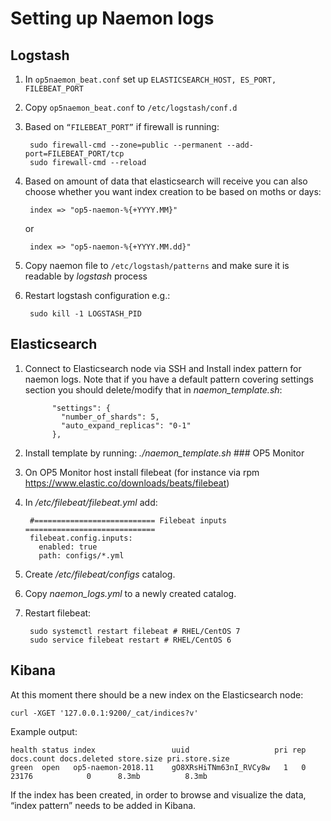 # Setting up Naemon logs #
## Logstash ##
1. In `op5naemon_beat.conf` set up `ELASTICSEARCH_HOST, ES_PORT, FILEBEAT_PORT`
1. Copy `op5naemon_beat.conf` to `/etc/logstash/conf.d`
1. Based on `“FILEBEAT_PORT”` if firewall is running:

		sudo firewall-cmd --zone=public --permanent --add-port=FILEBEAT_PORT/tcp
		sudo firewall-cmd --reload

1. Based on amount of data that elasticsearch will receive you can also choose whether you want index creation to be based on moths or days:

		index => "op5-naemon-%{+YYYY.MM}"

	or

		index => "op5-naemon-%{+YYYY.MM.dd}"

1. Copy naemon file to `/etc/logstash/patterns` and make sure it is readable by 
*logstash* process

1. Restart logstash configuration e.g.:
 
		sudo kill -1 LOGSTASH_PID

## Elasticsearch ##

1.	Connect to Elasticsearch node via SSH and Install index pattern for naemon logs. Note that if you have a default pattern covering settings section you should delete/modify that in *naemon_template.sh*:

			  "settings": {
			    "number_of_shards": 5,
			    "auto_expand_replicas": "0-1"
			  },

1. Install template by running: *./naemon_template.sh* ### OP5 Monitor
1. On OP5 Monitor host install filebeat (for instance via rpm https://www.elastic.co/downloads/beats/filebeat)
1. In */etc/filebeat/filebeat.yml* add:

		#=========================== Filebeat inputs =============================
		filebeat.config.inputs:
		  enabled: true
		  path: configs/*.yml

1. Create */etc/filebeat/configs* catalog.
1. Copy *naemon_logs.yml* to a newly created catalog.
1. Restart filebeat:

		sudo systemctl restart filebeat # RHEL/CentOS 7
		sudo service filebeat restart # RHEL/CentOS 6

## Kibana ##

At this moment there should be a new index on the Elasticsearch node:

	curl -XGET '127.0.0.1:9200/_cat/indices?v'

Example output:

	health status index                 uuid                   pri rep docs.count docs.deleted store.size pri.store.size
	green  open   op5-naemon-2018.11    gO8XRsHiTNm63nI_RVCy8w   1   0      23176            0      8.3mb          8.3mb

If the index has been created, in order to browse and visualize the data, “index pattern” needs to be added in Kibana.
